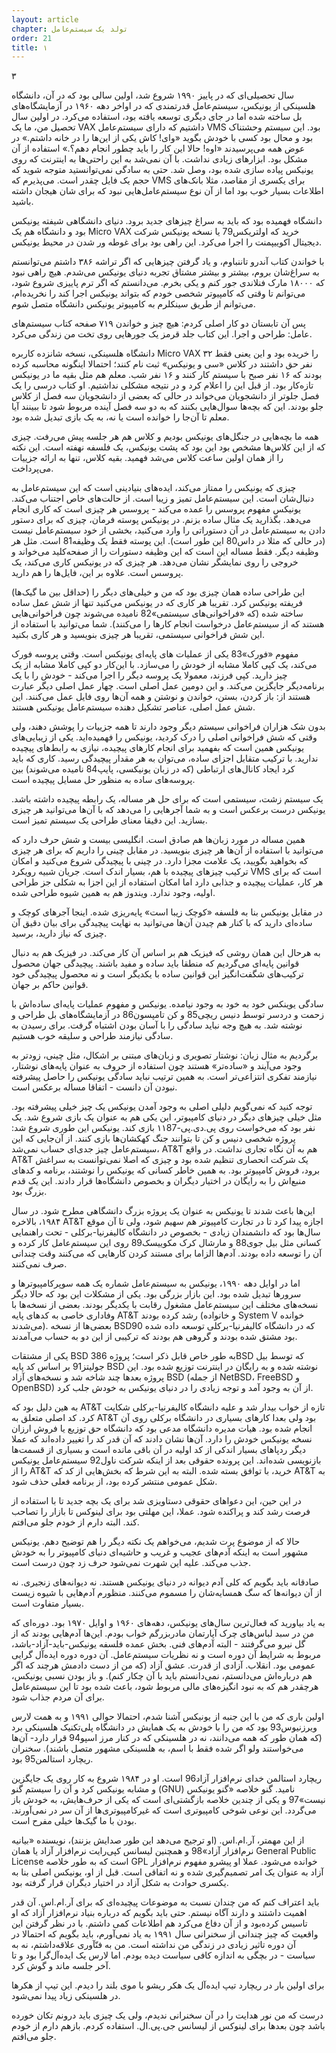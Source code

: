 ```yaml
---
layout: article
chapter: تولد یک سیستم‌عامل
order: 21
title: ۱
---
```









۳



سال تحصیلی‌ای که در پاییز ۱۹۹۰ شروع شد، اولین سالی بود که در آن، دانشگاه هلسینکی از یونیکس، سیستم‌عامل قدرتمندی که در اواخر دهه ۱۹۶۰ در آزمایشگاه‌های بل ساخته شده اما در جای دیگری توسعه یافته بود، استفاده می‌کرد. در اولین سال تحصیل من، ما یک VAX داشتیم که دارای سیستم‌عامل VMS بود. این سیستم وحشتناک بود و محال بود کسی با خودش بگوید «وای! کاش یکی از این‌ها را در خانه داشتم.» در عوض همه می‌پرسیدند «اوه! حالا این کار را باید چطور انجام دهم؟.» استفاده از آن مشکل بود. ابزارهای زیادی نداشت. با آن نمی‌شد به این راحتی‌ها به اینترنت که روی یونیکس پیاده سازی شده بود، وصل شد. حتی به سادگی نمی‌توانستید متوجه شوید که حجم یک فایل چقدر است. می‌پذیرم که VMS برای یکسری از مقاصد، مثلا بانک‌های اطلاعات بسیار خوب بود اما از آن نوع سیستم‌عامل‌هایی نبود که برای شان هیجان داشته باشید. 

دانشگاه فهمیده بود که باید به سراغ چیزهای جدید برود. دنیای دانشگاهی شیفته یونیکس بود و دانشگاه هم یک Micro VAX خرید که اولتریکس79 یا نسخه یونیکس شرکت دیجیتال اکوییپمنت را اجرا می‌کرد. این راهی بود برای غوطه ور شدن در محیط یونیکس. 

با خواندن کتاب آندرو تاننباوم، و یاد گرفتن چیزهایی که اگر تراشه ۳۸۶ داشتم می‌توانستم به سراغ‌شان بروم، بیشتر و بیشتر مشتاق تجربه دنیای یونیکس می‌شدم. هیچ راهی نبود که ۱۸۰۰۰ مارک فنلاندی جور کنم و یکی بخرم. می‌دانستم که اگر ترم پاییزی شروع شود، می‌توانم تا وقتی که کامپیوتر شخصی خودم که بتواند یونیکس اجرا کند را نخریده‌ام، می‌توانم از طریق سینکلرم به کامپیوتر یونیکس دانشگاه متصل شوم. 

پس آن تابستان دو کار اصلی کردم: هیچ چیز و خواندن ۷۱۹ صفحه کتاب سیستم‌های عامل: طراحی و اجرا. این کتاب جلد قرمز یک جورهایی روی تخت من زندگی می‌کرد. 

دانشگاه هلسینکی، نسخه شانزده کاربره Micro VAX را خریده بود و این یعنی فقط ۳۲ نفر حق داشتند در کلاس «سی و یونیکس» ثبت نام کنند؛ احتمالا اینگونه محاسبه کرده بودند که ۱۶ نفر صبح با سیستم کار کنند و ۱۶ نفر شب. معلم هم مثل بقیه ما در یونیکس تازه‌کار بود. از قبل این را اعلام کرد و در نتیجه مشکلی نداشتیم. او کتاب درسی را یک فصل جلوتر از دانشجویان می‌خواند در حالی که بعضی از دانشجویان سه فصل از کلاس جلو بودند. این که بچه‌ها سوال‌هایی بکنند که به دو سه فصل آینده مربوط شود تا ببینند آیا معلم تا آن‌جا را خوانده است یا نه، به یک بازی تبدیل شده بود. 

همه ما بچه‌هایی در جنگل‌های یونیکس بودیم و کلاس هم هر جلسه پیش‌ می‌رفت. چیزی که از این کلاس‌ها مشخص بود این بود که پشت یونیکس، یک فلسفه نهفته است. این نکته را از همان اولین ساعت کلاس می‌شد فهمید. بقیه کلاس، تنها به ارائه جزییات می‌پرداخت. 

چیزی که یونیکس را ممتاز می‌کند، ایده‌های بنیادینی است که این سیستم‌عامل به دنبال‌شان است. این سیستم‌عامل تمیز و زیبا است. از حالت‌های خاص اجتناب می‌کند. یونیکس مفهوم پروسس را عمده می‌کند - پروسس هر چیزی است که کاری انجام می‌دهد. بگذارید یک مثال ساده بزنم. در یونیکس پوسته فرمان، چیزی که برای دستور دادن به سیستم‌عامل در آن دستوراتی را وارد می‌کنید، بخشی از خود سیستم‌عامل نیست (در حالی که مثلا در داس80 این طور است). این پوسته فقط یک وظیفه81 است. مثل هر وظیفه دیگر. فقط مساله این است که این وظیفه دستورات را از صفحه‌کلید می‌خواند و خروجی را روی نمایشگر نشان می‌دهد. هر چیزی که در یونیکس کاری می‌کند، یک پروسس است. علاوه بر این، فایل‌ها را هم دارید. 

این طراحی ساده همان چیزی بود که من و خیلی‌های دیگر را (حداقل بین ما گیک‌ها) فریفته یونیکس کرد. تقریبا هر کاری که در یونیکس می‌کنید تنها از شش عمل ساده ساخته شده (که «فراخوانی‌های سیستمی»82 نامیده می‌شوند چون فراخوانی‌هایی هستند که از سیستم‌عامل درخواست انجام کارها را می‌کنند). شما می‌توانید با استفاده از این شش فراخوانی سیستمی، تقریبا هر چیزی بنویسید و هر کاری بکنید. 

مفهوم «فورک»83 یکی از عملیات های پایه‌ای یونیکس است. وقتی پروسه فورک می‌کند، یک کپی کاملا مشابه از خودش را می‌سازد. با این‌کار دو کپی کاملا مشابه از یک چیز دارید. کپی فرزند، معمولا یک پروسه دیگر را اجرا می‌کند - خودش را با یک برنامه‌دیگر جایگزین می‌کند. و این دومین عمل اصلی است. چهار عمل اصلی دیگر عبارت هستند از: باز کردن، بستن، خواندن و نوشتن و همه آن‌ها روی فایل عمل می‌کنند. این شش عمل اصلی، عناصر تشکیل دهنده سیستم‌عامل یونیکس هستند. 

بدون شک هزاران فراخوانی سیستم دیگر وجود دارند تا همه جزییات را پوشش دهند، ولی وقتی که شش فراخوانی اصلی را درک کردید، یونیکس را فهمیده‌اید. یکی از زیبایی‌های یونیکس همین است که بفهمید برای انجام کارهای پیچیده، نیازی به رابط‌های پیچیده ندارید. با ترکیب متقابل اجزای ساده، می‌توان به هر مقدار پیچیدگی‌ رسید. کاری که باید کرد ایجاد کانال‌های ارتباطی (که در زبان یونیکسی، پایپ84 نامیده می‌شوند)  بین پروسه‌های ساده به منظور حل مسایل پیچیده است. 

یک سیستم زشت، سیستمی است که برای حل هر مساله، یک رابطه پیچیده داشته باشد. یونیکس درست برعکس است و به شما آجرهایی را می‌دهد که با آن‌ها می‌توانید هر چیزی بسازید. این دقیقا معنای طراحی یک سیستم تمیز است. 

همین مساله در مورد زبان‌ها هم صادق است. انگلیسی بیست و شش حرف دارد که می‌توانید با استفاده از آن‌ها هر چیزی بنویسید. در مقابل چینی را داریم که برای هر چیزی که بخواهید بگویید، یک علامت مجزا دارد. در چینی با پیچیدگی شروع می‌کنید و امکان ترکیب چیزهای پیچیده با هم، بسیار اندک است. جریان شبیه رویکرد VMS است که برای هر کار، عملیات پیچیده و جذابی دارد اما امکان استفاده از این اجزا به شکلی جز طراحی اولیه، وجود ندارد. ویندوز هم به همین شیوه طراحی شده. 

در مقابل یونیکس بنا به فلسفه «کوچک زیبا است» پایه‌ریزی شده. اینجا آجرهای کوچک و ساده‌ای دارید که با کنار هم چیدن آن‌ها می‌توانید به نهایت پیچیدگی برای بیان دقیق آن چیزی که نیاز دارید، برسید. 

به هرحال این همان روشی که فیزیک هم بر اساس آن کار می‌کند. در فیزیک هم به دنبال قوانین پایه‌ای می‌گردیم که منطقا باید ساده و مفید باشند. پیچیدگی جهان محصول ترکیب‌های شگفت‌انگیز این قوانین ساده با یکدیگر است و نه محصول پیچیدگی خود قوانین حاکم بر جهان.

سادگی یوینکس خود به خود به وجود نیامده. یونیکس و مفهوم عملیات پایه‌ای ساده‌اش با زحمت و دردسر توسط دنیس ریچی85 و کن تامپسون86 در آزمایشگاه‌های بل طراحی و نوشته شد. به هیچ وجه نباید سادگی را با آسان بودن اشتباه گرفت. برای رسیدن به سادگی نیازمند طراحی و سلیقه خوب هستیم. 

برگردیم به مثال زبان‌: نوشتار تصویری و زبان‌های مبتنی بر اشکال، مثل چینی، زودتر به وجود می‌آیند و «ساده‌تر» هستند چون استفاده از حروف به عنوان پایه‌های نوشتار، نیازمند تفکری انتزاعی‌تر است. به همین ترتیب نباید سادگی یونیکس را حاصل پیشرفته‌ نبودن آن دانست - اتفاقا مساله برعکس است. 

توجه کنید که نمی‌گویم دلیلی اصلی به وجود آمدن یونیکس یک چیز خیلی پیشرفته بود. مثل خیلی چیزهای دیگر در دنیای کامپیوتر، این یکی هم به عنوان یک بازی شروع شد. یک نفر بود که می‌خواست روی پی.دی.پی-۱۱87 بازی کند. یونیکس این طوری شروع شد: پروژه شخصی دنیس و کن تا بتوانند جنگ کهکشان‌ها بازی کنند. از آن‌جایی که این سیستم‌عامل چیز جدی‌ای حساب نمی‌شد، AT&T هم به آن نگاه تجاری نداشت. در واقع AT&T یک شرکت انحصاری تنظیم شده بود و چیزی که اصلا نمی‌توانست به سراغش برود، فروش کامپیوتر بود. به همین خاطر کسانی که یونیکس را نوشتند، برنامه و کدهای منبع‌اش را به رایگان در اختیار دیگران و بخصوص دانشگاه‌ها قرار دادند. این یک قدم بزرگ بود. 

این‌ها باعث شدند تا یونیکس به عنوان یک پروژه بزرگ دانشگاهی مطرح شود. در سال ۱۹۸۴، بالاخره AT&T اجازه پیدا کرد تا در تجارت کامپیوتر هم سهیم شود، ولی تا آن موقع سال‌ها بود که دانشمندان زیادی - بخصوص در دانشگاه کالیفرنیا-برکلی - تحت راهنمایی کسانی مثل بیل جوی88 و مارشال کرک مکوییسک89 روی این سیستم‌عامل کار کرده و آن را توسعه داده بودند. آدم‌ها الزاما برای مستند کردن کارهایی که می‌کنند وقت چندانی صرف نمی‌کنند. 

اما در اوایل دهه ۱۹۹۰، یونیکس به سیستم‌عامل شماره یک همه سوپرکامپیوترها و سرورها تبدیل شده بود. این بازار بزرگی بود. یکی از مشکلات این بود که حالا دیگر نسخه‌های مختلف این سیستم‌عامل مشغول رقابت با یکدیگر بودند. بعضی از نسخه‌ها با وفاداری خاصی به کدهای پایه AT&T رشد کرده بودند (و خانواده System V خوانده می‌شدند). بعضی‌ها از نسخه BSD90 که در دانشگاه کالیفرنیا-برکلی توسعه داده شده بود مشتق شده بودند و گروهی هم بودند که ترکیبی از این دو به حساب می‌آمدند. 

یکی از مشتقات BSD به طور خاص قابل ذکر است؛ پروژه 386BSD که توسط بیل جولیتز91 بر اساس کد پایه BSD نوشته شده و به رایگان در اینترنت توزیع شده بود. این پروژه بعدها چند شاخه شد و نسخه‌های آزاد BSD (از جمله NetBSD، FreeBSD و OpenBSD) از آن به وجود آمد و توجه زیادی را در دنیای یونیکس به خودش جلب کرد. 

به هین دلیل بود که AT&T تازه از خواب بیدار شد و علیه دانشگاه کالیفرنیا-برکلی شکایت کرد. کد اصلی متعلق به AT&T بود ولی بعدا کارهای بسیاری در دانشگاه برکلی روی آن انجام شده بود. هیات مدیره دانشگاه مدعی بود که دانشگاه حق توزیع یا فروش ارزان نسخه یونیکس خودش را دارد. آن‌ها نشان دادند که آن قدر کد را تغییر داده‌اند که عملا دیگر ردپاهای بسیار اندکی از کد اولیه در آن باقی مانده است و بسیاری از قسمت‌ها بازنویسی شده‌اند. این پرونده حقوقی بعد از اینکه شرکت ناول92 سیستم‌عامل یونیکس را از AT&T خرید، با توافق بسته شده. البته به این شرط که بخش‌هایی از کد که AT&T به شکل عمومی منتشر کرده بود، از برنامه فعلی حذف شود. 

در این حین، این دعواهای حقوقی دستاویزی شد برای یک بچه جدید تا با استفاده از فرصت رشد کند و پراکنده شود. عملا، این مهلتی بود برای لینوکس تا بازار را تصاحب کند. البته دارم از خودم جلو می‌افتم. 

حالا که از موضوع پرت شدیم، می‌خواهم یک نکته دیگر را هم توضیح دهم. یونیکس مشهور است به اینکه آدم‌های عجیب و غریب و حاشیه‌ای دنیای کامپیوتر را به خودش جذب می‌کند. علیه این شهرت نمی‌شود حرف زد چون درست است. 

صادقانه باید بگویم که کلی آدم دیوانه در دنیای یونیکس هستند. نه دیوانه‌های زنجیری. نه از آن دیوانه‌ها که سگ همسایه‌شان را مسموم می‌کنند. منظورم آدم‌هایی با شیوه زیست بسیار متفاوت است. 

به یاد بیاورید که فعال‌ترین سال‌های یونیکس، دهه‌های ۱۹۶۰ و اوایل ۱۹۷۰ بود. دوره‌ای که من در سبد لباس‌های چرک آپارتمان مادربزرگم خواب بودم. این‌ها آدم‌هایی بودند که از گل نیرو می‌گرفتند - البته آدم‌های فنی. بخش عمده فلسفه یونیکس-باید-آزاد-باشد، مربوط به شرایط آن دوره است و نه نظریات سیستم‌عامل. آن دوره دوره ایده‌آل گرایی عمومی بود. انقلاب. آزادی از قدرت. عشق آزاد (که من از دست دادمش هرچند که اگر هم درباره‌اش می‌دانستم، نمی‌دانستم باید با آن چکار کنم). و باز بودن نسبی یونیکس، هرچقدر هم که به نبود انگیزه‌های مالی مربوط شود، باعث شده بود تا این سیستم‌عامل برای آن مردم جذاب شود. 

اولین باری که من با این جنبه از یونیکس آشنا شدم، احتمالا حوالی ۱۹۹۱ و به همت لارس ویرزنیوس93 بود که من را با خودش به یک همایش در دانشگاه پلی‌تکنیک هلسینکی برد (که همان طور که همه می‌دانند، نه در هلسینکی که در کنار مرز اسپو94 قرار دارد- آن‌ها می‌خواستند ولو اگر شده فقط با اسم، به هلسینکی مشهور متصل باشند). سخنران ریچارد استالمن95 بود.

ریچارد استالمن خدای نرم‌افزار آزاد96 است. او در ۱۹۸۴ شروع به کار روی یک جایگزین و مشابه یونیکس کرد و آن را سیستم گنو (GNU) نامید. گنو خلاصه «گنو یونیکس نیست»97 و یکی از چندین خلاصه بازگشتی‌ای است که یکی از حرف‌هایش، به خودش باز می‌گردد. این نوعی شوخی کامپیوتری است که غیرکامپیوتری‌ها از آن سر در نمی‌آورند. بودن با ما گیک‌ها خیلی مفرح است. 

از این مهمتر، آر.ام.اس. (او ترجیح می‌دهد این طور صدایش بزنند)، نویسنده «بیانیه نرم‌افزار آزاد»98 و همچنین لیسانس کپی‌رایت نرم‌افزار آزاد یا همان General Public License است که به طور خلاصه GPL خوانده می‌شود. عملا او پیشرو مفهوم نرم‌افزار آزاد به عنوان یک امر تصمیم‌گیری شده و نه اتفاقی است. قبل از او، یونیکس اصلی بنا به یکسری حوادث به شکل آزاد در اختیار دیگران قرار گرفته بود. 

باید اعتراف کنم که من چندان نسبت به موضوعات پیچیده‌ای که برای آر.ام.اس. آن قدر اهمیت داشتند و دارند آگاه نیستم. حتی باید بگویم که درباره بنیاد نرم‌افزار آزاد که او تاسیس کرده‌بود و از آن دفاع می‌کرد هم اطلاعات کمی داشتم. با در نظر گرفتن این واقعیت که چیز چندانی از سخنرانی سال ۱۹۹۱ به یاد نمی‌آورم، باید بگویم که احتمالا در آن دوره تاثیر زیادی در زندگی من نداشته است. من به فنّآوری علاقه‌داشتم، نه به سیاست - در بچگی به اندازه کافی سیاست دیده بودم. اما لارس یک ایده‌آل‌گرا بود و تا آخر جلسه ماند و گوش کرد. 

برای اولین بار در ریچارد تیپ ایده‌آل یک هکر ریشو با موی بلند را دیدم. این تیپ از هکرها در هلسینکی زیاد پیدا نمی‌شود. 

درست که من نور هدایت را در آن سخنرانی ندیدم، ولی یک چیزی باید درونم تکان خورده باشد چون بعدها برای لینوکس از لیسانس جی.پی.ال. استفاده کردم. بازهم دارم از خودم جلو می‌افتم.



















